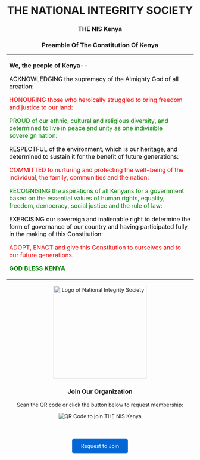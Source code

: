 <div align="center">

# THE NATIONAL INTEGRITY SOCIETY

### THE NIS Kenya

### Preamble Of The Constitution Of Kenya

<table>
<tr>
<td>

**We, the people of Kenya--**

<span style="color: #000000">ACKNOWLEDGING the supremacy of the Almighty God of all creation:</span>

<span style="color: #EE0000">HONOURING those who heroically struggled to bring freedom and justice to our land:</span>

<span style="color: #008000">PROUD of our ethnic, cultural and religious diversity, and determined to live in peace and unity as one indivisible sovereign nation:</span>

<span style="color: #000000">RESPECTFUL of the environment, which is our heritage, and determined to sustain it for the benefit of future generations:</span>

<span style="color: #EE0000">COMMITTED to nurturing and protecting the well-being of the individual, the family, communities and the nation:</span>

<span style="color: #008000">RECOGNISING the aspirations of all Kenyans for a government based on the essential values of human rights, equality, freedom, democracy, social justice and the rule of law:</span>

<span style="color: #000000">EXERCISING our sovereign and inalienable right to determine the form of governance of our country and having participated fully in the making of this Constitution:</span>

<span style="color: #EE0000">ADOPT, ENACT and give this Constitution to ourselves and to our future generations.</span>

<span style="color: #008000">**GOD BLESS KENYA**</span>

</td>
</tr>
</table>

<img src="https://democracyinafrica.org/wp-content/uploads/2024/07/Designer.jpeg" alt="Logo of National Integrity Society" width="250"/>

### Join Our Organization

Scan the QR code or click the button below to request membership:

<div id="qrcode">
    <img src="https://api.qrserver.com/v1/create-qr-code/?size=200x200&data=https://nis-kenya.github.io/.github/profile/index.html" alt="QR Code to join THE NIS Kenya"/>
</div>

<br>

<a href="https://nis-kenya.github.io/.github/profile/index.html" style="background-color: #0366d6; color: white; padding: 12px 24px; text-decoration: none; border-radius: 6px; display: inline-block; margin-top: 20px;">Request to Join</a>

</div>
